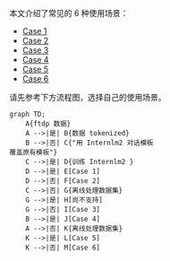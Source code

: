 本文介绍了常见的 6 种使用场景：

- [Case 1](Case1.md)
- [Case 2](#case-2)
- [Case 3](#case-3)
- [Case 4](#case-4)
- [Case 5](#case-5)
- [Case 6](#case-6)

请先参考下方流程图，选择自己的使用场景。

```mermaid
graph TD;
    A{ftdp 数据}
    A -->|是| B{数据 tokenized}
    B -->|否| C{"用 Internlm2 对话模板
覆盖原有模板"}
    C -->|是| D{训练 Internlm2 }
    D -->|是| E[Case 1]
    D -->|否| F[Case 2]
    C -->|否| G{离线处理数据集}
    G -->|是| H[尚不支持]
    G -->|否| I[Case 3]
    B -->|是| J[Case 4]
    A -->|否| K{离线处理数据集}
    K -->|是| L[Case 5]
    K -->|否| M[Case 6]
```
